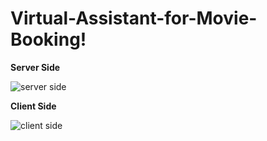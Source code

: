 # Virtual-Assistant-for-Movie-Booking!
**Server Side**<br/>

![server side](https://user-images.githubusercontent.com/93757803/180890708-d2cbd1bc-e528-4595-8e2d-826c3f9df324.gif)

**Client Side**<br/>

![client side](https://user-images.githubusercontent.com/93757803/180891206-152c0d1b-f773-4b5c-88a1-1a3f01b4cb8b.gif)
